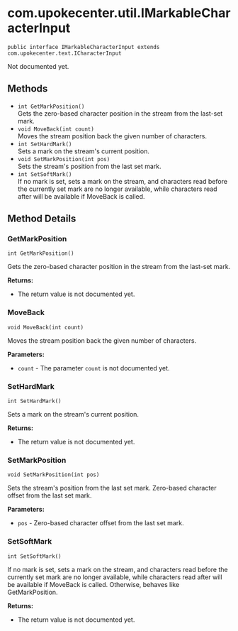 # com.upokecenter.util.IMarkableCharacterInput

    public interface IMarkableCharacterInput extends com.upokecenter.text.ICharacterInput

Not documented yet.

## Methods

* `int GetMarkPosition()`<br>
 Gets the zero-based character position in the stream from the last-set mark.
* `void MoveBack​(int count)`<br>
 Moves the stream position back the given number of characters.
* `int SetHardMark()`<br>
 Sets a mark on the stream's current position.
* `void SetMarkPosition​(int pos)`<br>
 Sets the stream's position from the last set mark.
* `int SetSoftMark()`<br>
 If no mark is set, sets a mark on the stream, and characters read before the
 currently set mark are no longer available, while characters read
 after will be available if MoveBack is called.

## Method Details

### GetMarkPosition
    int GetMarkPosition()
Gets the zero-based character position in the stream from the last-set mark.

**Returns:**

* The return value is not documented yet.

### MoveBack
    void MoveBack​(int count)
Moves the stream position back the given number of characters.

**Parameters:**

* <code>count</code> - The parameter <code>count</code> is not documented yet.

### SetHardMark
    int SetHardMark()
Sets a mark on the stream's current position.

**Returns:**

* The return value is not documented yet.

### SetMarkPosition
    void SetMarkPosition​(int pos)
Sets the stream's position from the last set mark. <param name='pos'/>Zero-based character offset from the last set mark.

**Parameters:**

* <code>pos</code> - Zero-based character offset from the last set mark.

### SetSoftMark
    int SetSoftMark()
If no mark is set, sets a mark on the stream, and characters read before the
 currently set mark are no longer available, while characters read
 after will be available if MoveBack is called. Otherwise, behaves
 like GetMarkPosition.

**Returns:**

* The return value is not documented yet.
